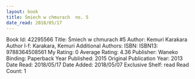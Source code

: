 ```yaml
---
layout: book
title: Śmiech w chmurach  no. 5
date_read: 2018/05/17
---
```


Book Id: 42295566
Title: Śmiech w chmurach #5
Author: Kemuri Karakara
Author l-f: Karakara, Kemuri
Additional Authors: 
ISBN: 
ISBN13: 9788364508561
My Rating: 0
Average Rating: 4.36
Publisher: Waneko
Binding: Paperback
Year Published: 2015
Original Publication Year: 2013
Date Read: 2018/05/17
Date Added: 2018/05/07
Exclusive Shelf: read
Read Count: 1

